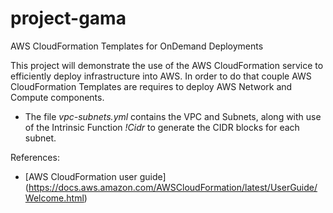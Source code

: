 # project-gama
AWS CloudFormation Templates for OnDemand Deployments

This project will demonstrate the use of the AWS CloudFormation service to efficiently deploy infrastructure into AWS. In order to do that couple AWS CloudFormation Templates are requires to deploy AWS Network and Compute components.

- The file <i>vpc-subnets.yml</i> contains the VPC and Subnets, along with use of the Intrinsic Function <i>!Cidr</i> to generate the CIDR blocks for each subnet.


References:
  - [AWS CloudFormation user guide] (https://docs.aws.amazon.com/AWSCloudFormation/latest/UserGuide/Welcome.html)
